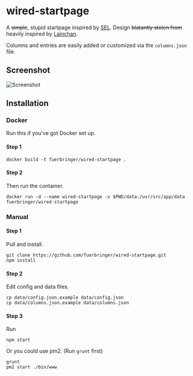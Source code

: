 # wired-startpage

A ~~simple~~, stupid startpage inspired by [SEL](https://en.wikipedia.org/wiki/Serial_Experiments_Lain). Design ~~blatantly stolen from~~ heavily inspired by [Lainchan](https://lainchan.org).

Columns and entries are easily added or customized via the `columns.json` file.

## Screenshot

![Screenshot](https://raw.githubusercontent.com/fuerbringer/wired-startpage/master/screenshot.png)

## Installation

### Docker

Run this if you've got Docker set up.

#### Step 1

```
docker build -t fuerbringer/wired-startpage .
```

#### Step 2

Then run the container.

```
docker run -d --name wired-startpage -v $PWD/data:/usr/src/app/data fuerbringer/wired-startpage
```


### Manual

#### Step 1

Pull and install.

```
git clone https://github.com/fuerbringer/wired-startpage.git
npm install
```

#### Step 2

Edit config and data files.

```
cp data/config.json.example data/config.json
cp data/columns.json.example data/columns.json
```

#### Step 3

Run

```
npm start
```

Or you could use pm2. (Run `grunt` first)

```
grunt
pm2 start ./bin/www
```
